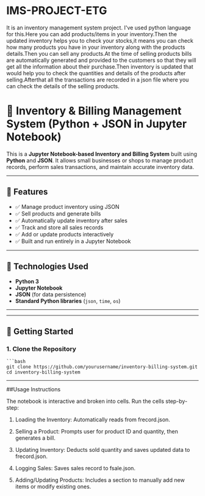 # IMS-PROJECT-ETG
It is an inventory management system project. I've used python language for this.Here you can add products/items in your inventory.Then the updated inventory helps you to check your stocks,it means you can check how many products you have in your inventory along with the products details.Then you can sell any products.At the time of selling products bills are automatically generated and provided to the customers so that they will get all the information about their purchase.Then inventory is updated that would help you to check the quantities and details of the products after selling.Afterthat all the transactions are recorded in a json file where you can check the details of the selling products.

# 🛒 Inventory & Billing Management System (Python + JSON in Jupyter Notebook)

This is a **Jupyter Notebook-based Inventory and Billing System** built using **Python** and **JSON**. It allows small businesses or shops to manage product records, perform sales transactions, and maintain accurate inventory data.

---

## 📂 Features

- ✅ Manage product inventory using JSON
- ✅ Sell products and generate bills
- ✅ Automatically update inventory after sales
- ✅ Track and store all sales records
- ✅ Add or update products interactively
- ✅ Built and run entirely in a Jupyter Notebook

---

## 🔧 Technologies Used

- **Python 3**
- **Jupyter Notebook**
- **JSON** (for data persistence)
- **Standard Python libraries** (`json`, `time`, `os`)

---

---

## 🚀 Getting Started

### 1. Clone the Repository

    ```bash
    git clone https://github.com/yourusername/inventory-billing-system.git
    cd inventory-billing-system

----
##Usage Instructions

The notebook is interactive and broken into cells. Run the cells step-by-step:

1. Loading the Inventory: Automatically reads from frecord.json.

2. Selling a Product: Prompts user for product ID and quantity, then generates a bill.

3. Updating Inventory: Deducts sold quantity and saves updated data to frecord.json.

4. Logging Sales: Saves sales record to fsale.json.

5. Adding/Updating Products: Includes a section to manually add new items or modify existing ones.





